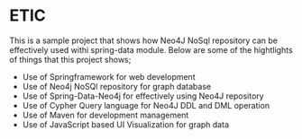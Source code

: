 ETIC
=======
This is a sample project that shows how Neo4J NoSql repository can be effectively used withi spring-data module.
Below are some of the hightlights of things that this project shows;
- Use of Springframework for web development
- Use of Neo4j NoSQl repository for graph database
- Use of Spring-Data-Neo4j for effectively using Neo4J repository
- Use of Cypher Query language for Neo4J DDL and DML operation
- Use of Maven for development management
- Use of JavaScript based UI Visualization for graph data



